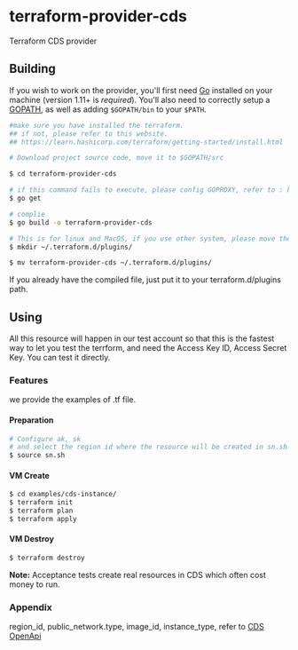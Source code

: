# terraform-provider-cds

Terraform CDS provider

## Building


If you wish to work on the provider, you'll first need [Go](http://www.golang.org) installed on your machine (version 1.11+ is *required*). You'll also need to correctly setup a [GOPATH](http://golang.org/doc/code.html#GOPATH), as well as adding `$GOPATH/bin` to your `$PATH`.
```sh
#make sure you have installed the terraform.
## if not, please refer to this website.
## https://learn.hashicorp.com/terraform/getting-started/install.html

# Download project source code, move it to $GOPATH/src

$ cd terraform-provider-cds

# if this command fails to execute, please config GOPROXY, refer to : https://goproxy.io/
$ go get

# complie
$ go build -o terraform-provider-cds

# This is for linux and MacOS, if you use other system, please move the compiled file to right path, you can check out the official document [here](https://www.terraform.io/docs/configuration/providers.html#third-party-plugins)
$ mkdir ~/.terraform.d/plugins/

$ mv terraform-provider-cds ~/.terraform.d/plugins/

```
If you already have the compiled file, just put it to your terraform.d/plugins path.

## Using
All this resource will happen in our test account so that this is the fastest way to let you test the terrform, and need the Access Key ID, Access Secret Key.
You can test it directly.


### Features
we provide the examples of .tf file.
#### Preparation
```bash
# Configure ak, sk
# and select the region id where the resource will be created in sn.sh .
$ source sn.sh
```
#### VM Create
```bash
$ cd examples/cds-instance/
$ terraform init
$ terraform plan
$ terraform apply
```
#### VM Destroy
```sh
$ terraform destroy
```

**Note:** Acceptance tests create real resources in CDS which often cost money to run.

### Appendix
region_id, public_network.type, image_id, instance_type, refer to [CDS OpenApi](https://github.com/capitalonline/openapi/blob/master/%E9%A6%96%E4%BA%91OpenAPI(v1.2).md#6describesecuritygroups)

